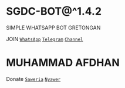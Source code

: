 # SGDC-BOT@^1.4.2

SIMPLE WHATSAPP BOT GRETONGAN

 JOIN
  [`WhatsApp`](https://chat.whatsapp.com/JTqD3cJLmrlJPfxYZMtju8)
       [`Telegram`](https://t.me/SGDC_TEAM)
       [`Channel`](https://t.me/SobatGretong)

 # MUHAMMAD AFDHAN
 Donate
 [`Saweria`](https://saweria.co/AFD11)
[`Nyawer`](https://nyawer.co/SGDC)
